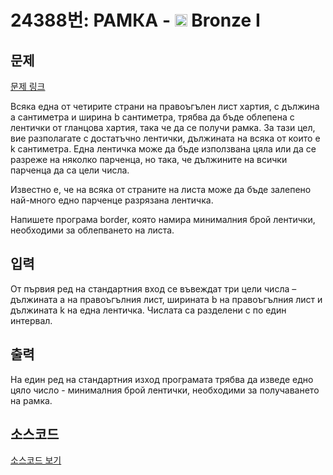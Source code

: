 # 24388번: РАМКА - <img src="https://static.solved.ac/tier_small/5.svg" style="height:20px" /> Bronze I

<!-- performance -->

<!-- 문제 제출 후 깃허브에 푸시를 했을 때 제출한 코드의 성능이 입력될 공간입니다.-->

<!-- end -->

## 문제

[문제 링크](https://boj.kr/24388)


<p>Всяка една от четирите страни на правоъгълен лист хартия, с дължина a сантиметра и ширина b сантиметра, трябва да бъде облепена с лентички от гланцова хартия, така че да се получи рамка. За тази цел, вие разполагате с достатъчно лентички, дължината на всяка от които е k сантиметра. Една лентичка може да бъде използвана цяла или да се разреже на няколко парченца, но така, че дължините на всички парченца да са цели числа.</p>

<p>Известно е, че на всяка от страните на листа може да бъде залепено най-много едно парченце разрязана лентичка.</p>

<p>Напишете програма border, която намира минималния брой лентички, необходими за облепването на листа.</p>



## 입력


<p>От първия ред на стандартния вход се въвеждат три цели числа – дължината a на правоъгълния лист, ширината b на правоъгълния лист и дължината k на една лентичка. Числата са разделени с по един интервал.</p>



## 출력


<p>На един ред на стандартния изход програмата трябва да изведе едно цяло число - минималния брой лентички, необходими за получаването на рамка.</p>



## 소스코드

[소스코드 보기](РАМКА.cpp)